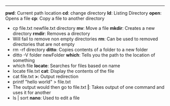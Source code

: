 ***
**pwd**: Current path location
**cd**: change directory
**ld**: Listing Directory
**open**: Opens a file 
**cp**: Copy a file to another directory
* cp file.txt newfile.txt directory
**mv**: Move a file 
**mkdir**: Creates a new directory
**rmdir**: Removes a directory
* Will fail to remove non empty directories
**rm**: Can be used to removed directories that are not empty
* rm -rf directory
**ditto**: Copies contents of a folder to a new folder
* ditto -V folder newFolder
**which**: Tells you the path to the location of something
* which file
**locate**: Searches for files based on name
* locate file.txt
**cat**: Display the contents of the file
* cat file.txt
**>**: Output redirection
* printf "hello world" > file.txt
* The output would then go to file.txt
**|**: Takes output of one command and uses it for another
* ls | sort
**nano**: Used to edit a file 
